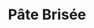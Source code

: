 ---
layout: recette
categories: [recettes]
hidden: true
lang: fr
title: Pâte Brisée
type: sel
ingredients: 
  - nom: farine
    qte: 200
    unite: gr
  - nom: beurre
    qte: 140
    unite: gr
  - nom: sel
    qte: 3
    unite: gr
  - nom: eau froide
    qte: 37
    unite: mL
  - nom: jus de citron
    qte: 3
    unite: mL
preconditions:
  - Mélanger l'eau et le jus de citron, réserver au frais
  - Le beurre doit être froid
etapes:
  - label: Préparation
    details:
      - Dans un saladier verser la farine et le sel
      - Couper le beurre en petits dés
      - Ajouter le beurre sur la farine
      - Écraser les dés de beurre du bout des doigts
      - Frotter la pâte entre les mains jusqu'à l'obtention de petits bouts
      - Ajouter l'eau froide et le jus de citron
      - Former une boule
      - Sur le plan de travail, fraiser la boule une/deux fois
      - Former une boule et l'applatir un peu
      - Laisser reposer minimum 30 minutes au frigo
cuissonMinutes: 30
notes:
  - Ne pas trop travailler la pâte sinon elle va durcir a la cuisson
  - Fraiser une nouvelle fois la pâte si elle est trop friable
  - label: Gestes
    link: https://www.youtube.com/watch?v=6x3OldldC_g
---